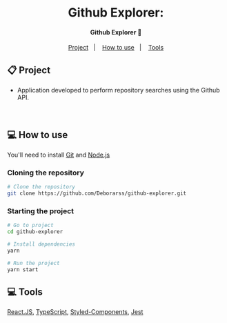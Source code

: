 <h1 align="center">
    Github Explorer:
</h1>

<h4 align="center">
	 Github Explorer 🔎
</h4>

<p align="center">
  <a href="#-project">Project</a>&nbsp;&nbsp;&nbsp;|&nbsp;&nbsp;&nbsp;
  <a href="#-how-to-use">How to use</a>&nbsp;&nbsp;&nbsp;|&nbsp;&nbsp;&nbsp;
  <a href="#-tools">Tools</a>
</p>

## 📋 Project

- Application developed to perform repository searches using the Github API.
  <br><br><br>

## 💻 How to use

You'll need to install [Git](https://git-scm.com) and [Node.js](https://nodejs.org/en/download/)

### Cloning the repository

```bash
# Clone the repository
git clone https://github.com/Deborarss/github-explorer.git
```

### Starting the project

```bash
# Go to project
cd github-explorer

# Install dependencies
yarn

# Run the project
yarn start
```

## 💻 Tools

[React.JS](https://reactjs.org/), [TypeScript](https://www.typescriptlang.org/), [Styled-Components](https://styled-components.com/), [Jest](https://jestjs.io/)
